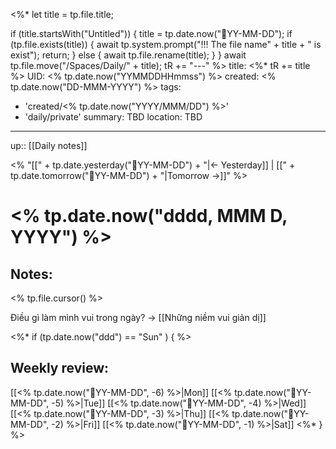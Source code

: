 <%*
  let title = tp.file.title;
  
  if (title.startsWith("Untitled")) {
    title = tp.date.now("📝YY-MM-DD");
	if (tp.file.exists(title)) {
      await tp.system.prompt("!!! The file name" + title + " is exist");
	  return;
    }
	else {
	  await tp.file.rename(title);
	}
  }
  await tp.file.move("/Spaces/Daily/" + title);
  tR += "---"
%>
title: <%* tR += title %>
UID: <% tp.date.now("YYMMDDHHmmss") %>
created: <% tp.date.now("DD-MMM-YYYY") %>
tags:
  - 'created/<% tp.date.now("YYYY/MMM/DD") %>'
  - 'daily/private'
summary: TBD
location: TBD
---
up:: [[Daily notes]]

<% "[[" + tp.date.yesterday("📝YY-MM-DD") + "|<- Yesterday]] | [[" + tp.date.tomorrow("📝YY-MM-DD")  + "|Tomorrow ->]]" %>
# <% tp.date.now("dddd, MMM D, YYYY") %>

## Notes:
<% tp.file.cursor() %>

Điều gì làm mình vui trong ngày? -> [[Những niềm vui giản dị]]


<%* if (tp.date.now("ddd") == "Sun" ) { %>
## Weekly review:
[[<% tp.date.now("📝YY-MM-DD", -6) %>|Mon]]
[[<% tp.date.now("📝YY-MM-DD", -5) %>|Tue]]
[[<% tp.date.now("📝YY-MM-DD", -4) %>|Wed]]
[[<% tp.date.now("📝YY-MM-DD", -3) %>|Thu]]
[[<% tp.date.now("📝YY-MM-DD", -2) %>|Fri]]
[[<% tp.date.now("📝YY-MM-DD", -1) %>|Sat]]
<%* } %>